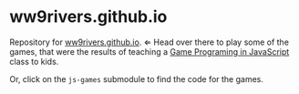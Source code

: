 # ww9rivers.github.io

Repository for [ww9rivers.github.io](https://ww9rivers.github.io).
⇐ Head over there to play some of the games, that were the results of teaching a
[Game Programing in JavaScript](https://docs.google.com/document/d/1OtRFyC2bkaygV9_OMjMTX_AvfwpPppw_s4U2cvkh1I8/)
class to kids.

Or, click on the ```js-games``` submodule to find the code for the games.
